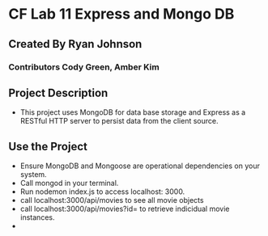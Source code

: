 # CF Lab 11 Express and Mongo DB

## Created By Ryan Johnson
### Contributors Cody Green, Amber Kim

## Project Description
* This project uses MongoDB for data base storage and Express as a  RESTful HTTP server to persist data from the client source. 

## Use the Project
* Ensure MongoDB and Mongoose are operational dependencies on your system.
* Call mongod in your terminal.
* Run nodemon index.js to access localhost: 3000.
* call localhost:3000/api/movies to see all movie objects
* call localhost:3000/api/movies?id= to retrieve indicidual movie instances.
* 